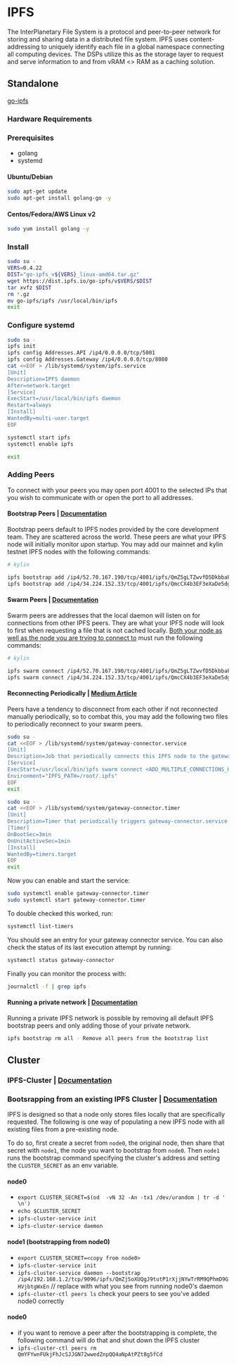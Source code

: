 IPFS
====

The InterPlanetary File System is a protocol and peer-to-peer network for storing and sharing data in a distributed file system. IPFS uses content-addressing to uniquely identify each file in a global namespace connecting all computing devices.  The DSPs utilize this as the storage layer to request and serve information to and from vRAM <> RAM as a caching solution.

## Standalone

[go-ipfs](https://dist.ipfs.io/#go-ipfs)
### Hardware Requirements

### Prerequisites 

- golang
- systemd

#### Ubuntu/Debian
```bash
sudo apt-get update
sudo apt-get install golang-go -y
```

#### Centos/Fedora/AWS Linux v2
```bash
sudo yum install golang -y
```

### Install 
```bash
sudo su -
VERS=0.4.22
DIST="go-ipfs_v${VERS}_linux-amd64.tar.gz"
wget https://dist.ipfs.io/go-ipfs/v$VERS/$DIST
tar xvfz $DIST
rm *.gz
mv go-ipfs/ipfs /usr/local/bin/ipfs
exit
```

### Configure systemd
```bash
sudo su -
ipfs init
ipfs config Addresses.API /ip4/0.0.0.0/tcp/5001
ipfs config Addresses.Gateway /ip4/0.0.0.0/tcp/8080
cat <<EOF > /lib/systemd/system/ipfs.service
[Unit]
Description=IPFS daemon
After=network.target
[Service]
ExecStart=/usr/local/bin/ipfs daemon
Restart=always
[Install]
WantedBy=multi-user.target
EOF

systemctl start ipfs
systemctl enable ipfs

exit
```

### Adding Peers

To connect with your peers you may open port 4001 to the selected IPs that you wish to communicate with or open the port to all addresses.

#### Bootstrap Peers | [Documentation](https://docs.ipfs.io/guides/examples/bootstrap/)

Bootstrap peers default to IPFS nodes provided by the core development team.  They are scattered across the world.  These peers are what your IPFS node will initially monitor upon startup.  You may add our mainnet and kylin testnet IPFS nodes with the following commands:

```sh
# kylin

ipfs bootstrap add /ip4/52.70.167.190/tcp/4001/ipfs/QmZ5gLTZwvfD5DkbbaFFX4YJCi7f4C5oQAgq8qpjL8S1ur
ipfs bootstrap add /ip4/34.224.152.33/tcp/4001/ipfs/QmcCX4b3EF3eXaDe5dgxTL9mXbyci4FwcJAjWqpub5vCXM
```

#### Swarm Peers | [Documentation](https://docs.ipfs.io/reference/api/cli/#ipfs-swarm-connect)

Swarm peers are addresses that the local daemon will listen on for connections from other IPFS peers. They are what your IPFS node will look to first when requesting a file that is not cached locally.  [Both your node as well as the node you are trying to connect to](https://github.com/ipfs/go-ipfs/issues/6271) must run the following commands:

```sh
# kylin

ipfs swarm connect /ip4/52.70.167.190/tcp/4001/ipfs/QmZ5gLTZwvfD5DkbbaFFX4YJCi7f4C5oQAgq8qpjL8S1ur
ipfs swarm connect /ip4/34.224.152.33/tcp/4001/ipfs/QmcCX4b3EF3eXaDe5dgxTL9mXbyci4FwcJAjWqpub5vCXM
```

#### Reconnecting Periodically | [Medium Article](https://medium.com/pinata/how-to-keep-your-ipfs-nodes-connected-and-ensure-fast-content-discovery-7d92fb23da46)

Peers have a tendency to disconnect from each other if not reconnected manually periodically, so to combat this, you may add the following two files to periodically reconnect to your swarm peers.

```bash
sudo su -
cat <<EOF > /lib/systemd/system/gateway-connector.service
[Unit]
Description=Job that periodically connects this IPFS node to the gateway node
[Service]
ExecStart=/usr/local/bin/ipfs swarm connect <ADD_MULTIPLE_CONNECTIONS_HERE_SPACE_SEPARATED> # /ip4/52.70.167.190/tcp/4001/ipfs/QmZ5gLTZwvfD5DkbbaFFX4YJCi7f4C5oQAgq8qpjL8S1ur /ip4/34.224.152.33/tcp/4001/ipfs/QmcCX4b3EF3eXaDe5dgxTL9mXbyci4FwcJAjWqpub5vCXM
Environment="IPFS_PATH=/root/.ipfs"
EOF
exit
```

```bash
sudo su -
cat <<EOF > /lib/systemd/system/gateway-connector.timer
[Unit]
Description=Timer that periodically triggers gateway-connector.service
[Timer]
OnBootSec=3min
OnUnitActiveSec=1min
[Install]
WantedBy=timers.target
EOF
exit
```

Now you can enable and start the service:

```bash
sudo systemctl enable gateway-connector.timer
sudo systemctl start gateway-connector.timer
```

To double checked this worked, run:

```bash
systemctl list-timers
```

You should see an entry for your gateway connector service. You can also check the status of its last execution attempt by running:

```bash
systemctl status gateway-connector
```

Finally you can monitor the process with:

```bash
journalctl -f | grep ipfs
```

#### Running a private network | [Documentation](https://docs.ipfs.io/reference/api/cli/#ipfs-bootstrap-rm-all)

Running a private IPFS network is possible by removing all default IPFS bootstrap peers and only adding those of your private network.

```sh
ipfs bootstrap rm all - Remove all peers from the bootstrap list
```

## Cluster

### IPFS-Cluster | [Documentation](https://cluster.ipfs.io/documentation/)

### Bootsrapping from an existing IPFS Cluster | [Documentation](https://cluster.ipfs.io/documentation/quickstart/#quickstart-starting-enlarging-and-shrinking-a-cluster)

IPFS is designed so that a node only stores files locally that are specifically requested.  The following is one way of populating a new IPFS node with all existing files from a pre-existing node.

To do so, first create a secret from `node0`, the original node, then share that secret with `node1`, the node you want to bootstrap from `node0`.  Then `node1` runs the bootstrap command specifying the cluster's address and setting the `CLUSTER_SECRET` as an env variable.

#### node0

* `export CLUSTER_SECRET=$(od  -vN 32 -An -tx1 /dev/urandom | tr -d ' \n')`
* `echo $CLUSTER_SECRET`
* `ipfs-cluster-service init`
* `ipfs-cluster-service daemon`

#### node1 (bootstrapping from node0)

* `export CLUSTER_SECRET=<copy from node0>`
* `ipfs-cluster-service init`
* `ipfs-cluster-service daemon --bootstrap /ip4/192.168.1.2/tcp/9096/ipfs/QmZjSoXUQgJ9tutP1rXjjNYwTrRM9QPhmD9GHVjbtgWxEn` // replace with what you see from running node0's daemon
* `ipfs-cluster-ctl peers ls` check your peers to see you've added node0 correctly

#### node0
* if you want to remove a peer after the bootstrapping is complete, the following command will do that and shut down the IPFS cluster
* `ipfs-cluster-ctl peers rm QmYFYwnFUkjFhJcSJJGN72wwedZnpQQ4aNpAtPZt8g5fCd`